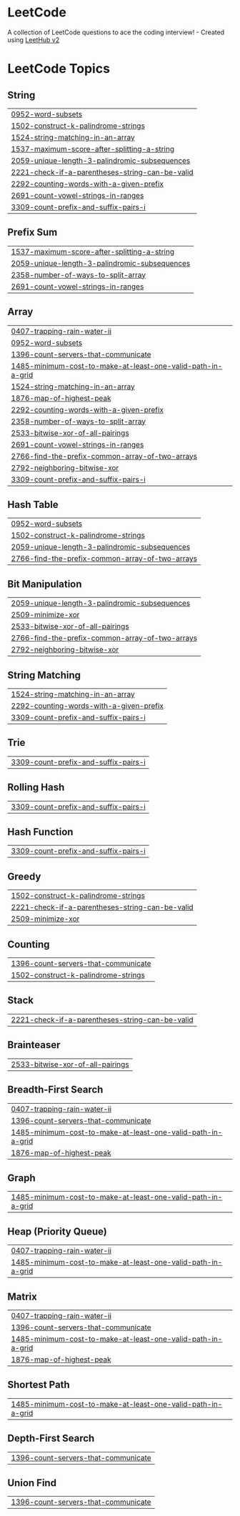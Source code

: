 # LeetCode
A collection of LeetCode questions to ace the coding interview! - Created using [LeetHub v2](https://github.com/arunbhardwaj/LeetHub-2.0)

<!---LeetCode Topics Start-->
# LeetCode Topics
## String
|  |
| ------- |
| [0952-word-subsets](https://github.com/Hemanth-Yarlagadda03/LeetCode/tree/master/0952-word-subsets) |
| [1502-construct-k-palindrome-strings](https://github.com/Hemanth-Yarlagadda03/LeetCode/tree/master/1502-construct-k-palindrome-strings) |
| [1524-string-matching-in-an-array](https://github.com/Hemanth-Yarlagadda03/LeetCode/tree/master/1524-string-matching-in-an-array) |
| [1537-maximum-score-after-splitting-a-string](https://github.com/Hemanth-Yarlagadda03/LeetCode/tree/master/1537-maximum-score-after-splitting-a-string) |
| [2059-unique-length-3-palindromic-subsequences](https://github.com/Hemanth-Yarlagadda03/LeetCode/tree/master/2059-unique-length-3-palindromic-subsequences) |
| [2221-check-if-a-parentheses-string-can-be-valid](https://github.com/Hemanth-Yarlagadda03/LeetCode/tree/master/2221-check-if-a-parentheses-string-can-be-valid) |
| [2292-counting-words-with-a-given-prefix](https://github.com/Hemanth-Yarlagadda03/LeetCode/tree/master/2292-counting-words-with-a-given-prefix) |
| [2691-count-vowel-strings-in-ranges](https://github.com/Hemanth-Yarlagadda03/LeetCode/tree/master/2691-count-vowel-strings-in-ranges) |
| [3309-count-prefix-and-suffix-pairs-i](https://github.com/Hemanth-Yarlagadda03/LeetCode/tree/master/3309-count-prefix-and-suffix-pairs-i) |
## Prefix Sum
|  |
| ------- |
| [1537-maximum-score-after-splitting-a-string](https://github.com/Hemanth-Yarlagadda03/LeetCode/tree/master/1537-maximum-score-after-splitting-a-string) |
| [2059-unique-length-3-palindromic-subsequences](https://github.com/Hemanth-Yarlagadda03/LeetCode/tree/master/2059-unique-length-3-palindromic-subsequences) |
| [2358-number-of-ways-to-split-array](https://github.com/Hemanth-Yarlagadda03/LeetCode/tree/master/2358-number-of-ways-to-split-array) |
| [2691-count-vowel-strings-in-ranges](https://github.com/Hemanth-Yarlagadda03/LeetCode/tree/master/2691-count-vowel-strings-in-ranges) |
## Array
|  |
| ------- |
| [0407-trapping-rain-water-ii](https://github.com/Hemanth-Yarlagadda03/LeetCode/tree/master/0407-trapping-rain-water-ii) |
| [0952-word-subsets](https://github.com/Hemanth-Yarlagadda03/LeetCode/tree/master/0952-word-subsets) |
| [1396-count-servers-that-communicate](https://github.com/Hemanth-Yarlagadda03/LeetCode/tree/master/1396-count-servers-that-communicate) |
| [1485-minimum-cost-to-make-at-least-one-valid-path-in-a-grid](https://github.com/Hemanth-Yarlagadda03/LeetCode/tree/master/1485-minimum-cost-to-make-at-least-one-valid-path-in-a-grid) |
| [1524-string-matching-in-an-array](https://github.com/Hemanth-Yarlagadda03/LeetCode/tree/master/1524-string-matching-in-an-array) |
| [1876-map-of-highest-peak](https://github.com/Hemanth-Yarlagadda03/LeetCode/tree/master/1876-map-of-highest-peak) |
| [2292-counting-words-with-a-given-prefix](https://github.com/Hemanth-Yarlagadda03/LeetCode/tree/master/2292-counting-words-with-a-given-prefix) |
| [2358-number-of-ways-to-split-array](https://github.com/Hemanth-Yarlagadda03/LeetCode/tree/master/2358-number-of-ways-to-split-array) |
| [2533-bitwise-xor-of-all-pairings](https://github.com/Hemanth-Yarlagadda03/LeetCode/tree/master/2533-bitwise-xor-of-all-pairings) |
| [2691-count-vowel-strings-in-ranges](https://github.com/Hemanth-Yarlagadda03/LeetCode/tree/master/2691-count-vowel-strings-in-ranges) |
| [2766-find-the-prefix-common-array-of-two-arrays](https://github.com/Hemanth-Yarlagadda03/LeetCode/tree/master/2766-find-the-prefix-common-array-of-two-arrays) |
| [2792-neighboring-bitwise-xor](https://github.com/Hemanth-Yarlagadda03/LeetCode/tree/master/2792-neighboring-bitwise-xor) |
| [3309-count-prefix-and-suffix-pairs-i](https://github.com/Hemanth-Yarlagadda03/LeetCode/tree/master/3309-count-prefix-and-suffix-pairs-i) |
## Hash Table
|  |
| ------- |
| [0952-word-subsets](https://github.com/Hemanth-Yarlagadda03/LeetCode/tree/master/0952-word-subsets) |
| [1502-construct-k-palindrome-strings](https://github.com/Hemanth-Yarlagadda03/LeetCode/tree/master/1502-construct-k-palindrome-strings) |
| [2059-unique-length-3-palindromic-subsequences](https://github.com/Hemanth-Yarlagadda03/LeetCode/tree/master/2059-unique-length-3-palindromic-subsequences) |
| [2766-find-the-prefix-common-array-of-two-arrays](https://github.com/Hemanth-Yarlagadda03/LeetCode/tree/master/2766-find-the-prefix-common-array-of-two-arrays) |
## Bit Manipulation
|  |
| ------- |
| [2059-unique-length-3-palindromic-subsequences](https://github.com/Hemanth-Yarlagadda03/LeetCode/tree/master/2059-unique-length-3-palindromic-subsequences) |
| [2509-minimize-xor](https://github.com/Hemanth-Yarlagadda03/LeetCode/tree/master/2509-minimize-xor) |
| [2533-bitwise-xor-of-all-pairings](https://github.com/Hemanth-Yarlagadda03/LeetCode/tree/master/2533-bitwise-xor-of-all-pairings) |
| [2766-find-the-prefix-common-array-of-two-arrays](https://github.com/Hemanth-Yarlagadda03/LeetCode/tree/master/2766-find-the-prefix-common-array-of-two-arrays) |
| [2792-neighboring-bitwise-xor](https://github.com/Hemanth-Yarlagadda03/LeetCode/tree/master/2792-neighboring-bitwise-xor) |
## String Matching
|  |
| ------- |
| [1524-string-matching-in-an-array](https://github.com/Hemanth-Yarlagadda03/LeetCode/tree/master/1524-string-matching-in-an-array) |
| [2292-counting-words-with-a-given-prefix](https://github.com/Hemanth-Yarlagadda03/LeetCode/tree/master/2292-counting-words-with-a-given-prefix) |
| [3309-count-prefix-and-suffix-pairs-i](https://github.com/Hemanth-Yarlagadda03/LeetCode/tree/master/3309-count-prefix-and-suffix-pairs-i) |
## Trie
|  |
| ------- |
| [3309-count-prefix-and-suffix-pairs-i](https://github.com/Hemanth-Yarlagadda03/LeetCode/tree/master/3309-count-prefix-and-suffix-pairs-i) |
## Rolling Hash
|  |
| ------- |
| [3309-count-prefix-and-suffix-pairs-i](https://github.com/Hemanth-Yarlagadda03/LeetCode/tree/master/3309-count-prefix-and-suffix-pairs-i) |
## Hash Function
|  |
| ------- |
| [3309-count-prefix-and-suffix-pairs-i](https://github.com/Hemanth-Yarlagadda03/LeetCode/tree/master/3309-count-prefix-and-suffix-pairs-i) |
## Greedy
|  |
| ------- |
| [1502-construct-k-palindrome-strings](https://github.com/Hemanth-Yarlagadda03/LeetCode/tree/master/1502-construct-k-palindrome-strings) |
| [2221-check-if-a-parentheses-string-can-be-valid](https://github.com/Hemanth-Yarlagadda03/LeetCode/tree/master/2221-check-if-a-parentheses-string-can-be-valid) |
| [2509-minimize-xor](https://github.com/Hemanth-Yarlagadda03/LeetCode/tree/master/2509-minimize-xor) |
## Counting
|  |
| ------- |
| [1396-count-servers-that-communicate](https://github.com/Hemanth-Yarlagadda03/LeetCode/tree/master/1396-count-servers-that-communicate) |
| [1502-construct-k-palindrome-strings](https://github.com/Hemanth-Yarlagadda03/LeetCode/tree/master/1502-construct-k-palindrome-strings) |
## Stack
|  |
| ------- |
| [2221-check-if-a-parentheses-string-can-be-valid](https://github.com/Hemanth-Yarlagadda03/LeetCode/tree/master/2221-check-if-a-parentheses-string-can-be-valid) |
## Brainteaser
|  |
| ------- |
| [2533-bitwise-xor-of-all-pairings](https://github.com/Hemanth-Yarlagadda03/LeetCode/tree/master/2533-bitwise-xor-of-all-pairings) |
## Breadth-First Search
|  |
| ------- |
| [0407-trapping-rain-water-ii](https://github.com/Hemanth-Yarlagadda03/LeetCode/tree/master/0407-trapping-rain-water-ii) |
| [1396-count-servers-that-communicate](https://github.com/Hemanth-Yarlagadda03/LeetCode/tree/master/1396-count-servers-that-communicate) |
| [1485-minimum-cost-to-make-at-least-one-valid-path-in-a-grid](https://github.com/Hemanth-Yarlagadda03/LeetCode/tree/master/1485-minimum-cost-to-make-at-least-one-valid-path-in-a-grid) |
| [1876-map-of-highest-peak](https://github.com/Hemanth-Yarlagadda03/LeetCode/tree/master/1876-map-of-highest-peak) |
## Graph
|  |
| ------- |
| [1485-minimum-cost-to-make-at-least-one-valid-path-in-a-grid](https://github.com/Hemanth-Yarlagadda03/LeetCode/tree/master/1485-minimum-cost-to-make-at-least-one-valid-path-in-a-grid) |
## Heap (Priority Queue)
|  |
| ------- |
| [0407-trapping-rain-water-ii](https://github.com/Hemanth-Yarlagadda03/LeetCode/tree/master/0407-trapping-rain-water-ii) |
| [1485-minimum-cost-to-make-at-least-one-valid-path-in-a-grid](https://github.com/Hemanth-Yarlagadda03/LeetCode/tree/master/1485-minimum-cost-to-make-at-least-one-valid-path-in-a-grid) |
## Matrix
|  |
| ------- |
| [0407-trapping-rain-water-ii](https://github.com/Hemanth-Yarlagadda03/LeetCode/tree/master/0407-trapping-rain-water-ii) |
| [1396-count-servers-that-communicate](https://github.com/Hemanth-Yarlagadda03/LeetCode/tree/master/1396-count-servers-that-communicate) |
| [1485-minimum-cost-to-make-at-least-one-valid-path-in-a-grid](https://github.com/Hemanth-Yarlagadda03/LeetCode/tree/master/1485-minimum-cost-to-make-at-least-one-valid-path-in-a-grid) |
| [1876-map-of-highest-peak](https://github.com/Hemanth-Yarlagadda03/LeetCode/tree/master/1876-map-of-highest-peak) |
## Shortest Path
|  |
| ------- |
| [1485-minimum-cost-to-make-at-least-one-valid-path-in-a-grid](https://github.com/Hemanth-Yarlagadda03/LeetCode/tree/master/1485-minimum-cost-to-make-at-least-one-valid-path-in-a-grid) |
## Depth-First Search
|  |
| ------- |
| [1396-count-servers-that-communicate](https://github.com/Hemanth-Yarlagadda03/LeetCode/tree/master/1396-count-servers-that-communicate) |
## Union Find
|  |
| ------- |
| [1396-count-servers-that-communicate](https://github.com/Hemanth-Yarlagadda03/LeetCode/tree/master/1396-count-servers-that-communicate) |
<!---LeetCode Topics End-->